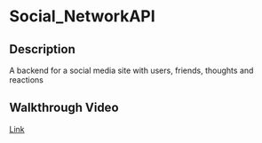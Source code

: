 # Social_NetworkAPI

## Description
A backend for a social media site with users, friends, thoughts and reactions

## Walkthrough Video
[Link](https://drive.google.com/file/d/1hfRGpvc9W9H1sExhDlOj45vze8dOXvV5/view)
